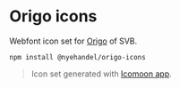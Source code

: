 # Origo icons

Webfont icon set for [Origo](https://origo.teamsvb.se) of SVB.

```
npm install @nyehandel/origo-icons
```

> Icon set generated with [Icomoon app](https://icomoon.io/app/).
